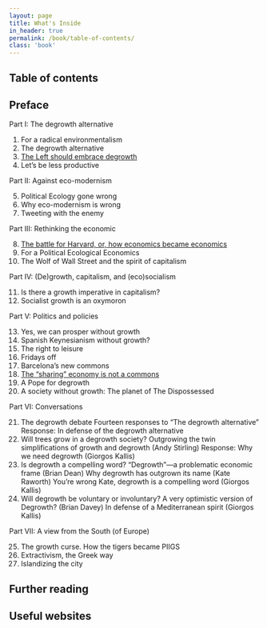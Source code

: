 ```yaml
---
layout: page
title: What's Inside
in_header: true
permalink: /book/table-of-contents/
class: 'book'
---
```


## Table of contents

## Preface

 Part I: The degrowth alternative

1. For a radical environmentalism
2. The degrowth alternative
3. [The Left should embrace degrowth](/book/chapter-3/)
4. Let’s be less productive

 Part II: Against eco-modernism

5. Political Ecology gone wrong
6. Why eco-modernism is wrong
7. Tweeting with the enemy

 Part III: Rethinking the economic

8. [The battle for Harvard, or, how economics became economics](/book/chapter-8/)
9. For a Political Ecological Economics
10. The Wolf of Wall Street and the spirit of capitalism

 Part IV: (De)growth, capitalism, and (eco)socialism

11. Is there a growth imperative in capitalism?
12. Socialist growth is an oxymoron

 Part V: Politics and policies

13. Yes, we can prosper without growth
14. Spanish Keynesianism without growth?
15. The right to leisure
16. Fridays off
17. Barcelona’s new commons
18. [The “sharing” economy is not a commons](/book/chapter-18/)
19. A Pope for degrowth
20. A society without growth: The planet of The Dispossessed

 Part VI: Conversations

21. The degrowth debate
Fourteen responses to “The degrowth alternative”
Response: In defense of the degrowth alternative
22. Will trees grow in a degrowth society?
Outgrowing the twin simplifications of growth and degrowth
(Andy Stirling)
Response: Why we need degrowth (Giorgos Kallis)
23. Is degrowth a compelling word?
“Degrowth”—a problematic economic frame (Brian Dean)
Why degrowth has outgrown its name (Kate Raworth)
You’re wrong Kate, degrowth is a compelling word (Giorgos Kallis)
24. Will degrowth be voluntary or involuntary?
A very optimistic version of Degrowth? (Brian Davey)
In defense of a Mediterranean spirit (Giorgos Kallis)

 Part VII: A view from the South (of Europe)

25. The growth curse. How the tigers became PIIGS
26. Extractivism, the Greek way
27. Islandizing the city

## Further reading

## Useful websites
